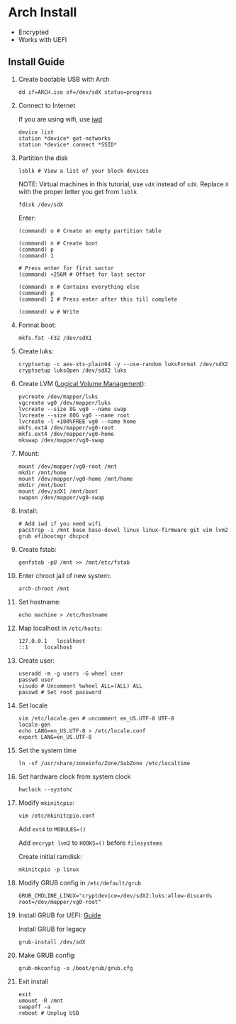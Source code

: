 # Arch Install

- Encrypted
- Works with UEFI

## Install Guide

1.  Create bootable USB with Arch
    ```
    dd if=ARCH.iso of=/dev/sdX status=progress
    ```
2.  Connect to Internet

    If you are using wifi, use [iwd](https://wiki.archlinux.org/title/Iwd)
    ```
    device list
    station *device* get-networks
    station *device* connect *SSID*
    ```
3.  Partition the disk
    ```
    lsblk # View a list of your block devices
    ```
    
    NOTE: Virtual machines in this tutorial, use `vdX` instead of `sdX`. Replace `X` with the proper letter you get from `lsblk`

    ```
    fdisk /dev/sdX
    ```
    Enter:
    ```
    (command) o # Create an empty partition table

    (command) n # Create boot
    (command) p
    (command) 1
    
    # Press enter for first sector
    (command) +256M # Offset for last sector

    (command) n # Contains everything else
    (command) p
    (command) 2 # Press enter after this till complete

    (command) w # Write
    ```
4.  Format boot:
    ```
    mkfs.fat -F32 /dev/sdX1
    ```
5.  Create luks:
    ```
    cryptsetup -c aes-xts-plain64 -y --use-random luksFormat /dev/sdX2
    cryptsetup luksOpen /dev/sdX2 luks
    ```
6.  Create LVM ([Logical Volume Management](https://wiki.archlinux.org/title/LVM)):
    ```
    pvcreate /dev/mapper/luks
    vgcreate vg0 /dev/mapper/luks
    lvcreate --size 8G vg0 --name swap
    lvcreate --size 80G vg0 --name root
    lvcreate -l +100%FREE vg0 --name home
    mkfs.ext4 /dev/mapper/vg0-root
    mkfs.ext4 /dev/mapper/vg0-home
    mkswap /dev/mapper/vg0-swap
    ```
7.  Mount:
    ```
    mount /dev/mapper/vg0-root /mnt
    mkdir /mnt/home
    mount /dev/mapper/vg0-home /mnt/home
    mkdir /mnt/boot
    mount /dev/sdX1 /mnt/boot
    swapon /dev/mapper/vg0-swap
    ```
8.  Install:
    ```
    # Add iwd if you need wifi
    pacstrap -i /mnt base base-devel linux linux-firmware git vim lvm2 grub efibootmgr dhcpcd
    ```
9.  Create fstab:
    ```
    genfstab -pU /mnt >> /mnt/etc/fstab
    ```
10. Enter chroot jail of new system:
    ```
    arch-chroot /mnt
    ```
11. Set hostname:
    ```
    echo machine > /etc/hostname
    ```
12. Map localhost in `/etc/hosts`:
    ```
    127.0.0.1	localhost
    ::1		localhost
    ```
13. Create user:
    ```
    useradd -m -g users -G wheel user
    passwd user
    visudo # Uncomment %wheel ALL=(ALL) ALL
    passwd # Set root password
    ```
14. Set locale
    ```
    vim /etc/locale.gen # uncomment en_US.UTF-8 UTF-8
    locale-gen
    echo LANG=en_US.UTF-8 > /etc/locale.conf
    export LANG=en_US.UTF-8
    ```
15. Set the system time
    ```
    ln -sf /usr/share/zoneinfo/Zone/SubZone /etc/localtime
    ```
16. Set hardware clock from system clock
    ```
    hwclock --systohc
    ```
17. Modify `mkinitcpio`:
    ```
    vim /etc/mkinitcpio.conf
    ```
    Add `ext4` to `MODULES=()`

    Add `encrypt lvm2` to `HOOKS=()` before `filesystems`

    Create initial ramdisk:
    ```
    mkinitcpio -p linux
    ```
18. Modify GRUB config in `/etc/default/grub`
    ```
    GRUB_CMDLINE_LINUX="cryptdevice=/dev/sdX2:luks:allow-discards root=/dev/mapper/vg0-root"
    ```
19. Install GRUB for UEFI: [Guide](https://wiki.archlinux.org/title/GRUB)

    Install GRUB for legacy
    ```
    grub-install /dev/sdX
    ```
20. Make GRUB config:
    ```
    grub-mkconfig -o /boot/grub/grub.cfg
    ```
21. Exit install
    ```
    exit
    umount -R /mnt
    swapoff -a
    reboot # Unplug USB
    ```
